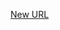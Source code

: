 



[New URL](../file-___home_harshil_Desktop_open-source_palisadoes_talawa_lib_views_pre_auth_screens_login/)


